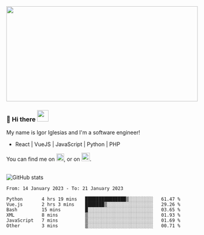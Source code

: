 <img src="https://c.tenor.com/KjVxfRrrncUAAAAd/matrix.gif" width="100%" height="250px">

### 🔭 Hi there <img src="https://raw.githubusercontent.com/MartinHeinz/MartinHeinz/master/wave.gif" width="30px">


My name is Igor Iglesias and I'm a software engineer!
<br>

<ul>
  <li> React | VueJS | JavaScript | Python | PHP </li>
</ul>
You can find me on <a href="https://twitter.com/IgorIglesias5"><img src="https://i.imgur.com/JLLlB5S.png" width="20px"></a>, or on <a href="https://www.linkedin.com/in/igor-iglesias-62478428/"><img src="https://i.imgur.com/PXyIkWx.png" width="22px"></a>.

<br>
<br>

![GitHub stats](https://github-readme-stats.vercel.app/api?username=igoiglesias&show_icons=true&count_private=true&theme=chartreuse-dark&hide_title=true)

<!--START_SECTION:waka-->

```text
From: 14 January 2023 - To: 21 January 2023

Python       4 hrs 19 mins   ███████████████▒░░░░░░░░░   61.47 %
Vue.js       2 hrs 3 mins    ███████▒░░░░░░░░░░░░░░░░░   29.26 %
Bash         15 mins         █░░░░░░░░░░░░░░░░░░░░░░░░   03.65 %
XML          8 mins          ▒░░░░░░░░░░░░░░░░░░░░░░░░   01.93 %
JavaScript   7 mins          ▒░░░░░░░░░░░░░░░░░░░░░░░░   01.69 %
Other        3 mins          ▒░░░░░░░░░░░░░░░░░░░░░░░░   00.71 %
```

<!--END_SECTION:waka-->
